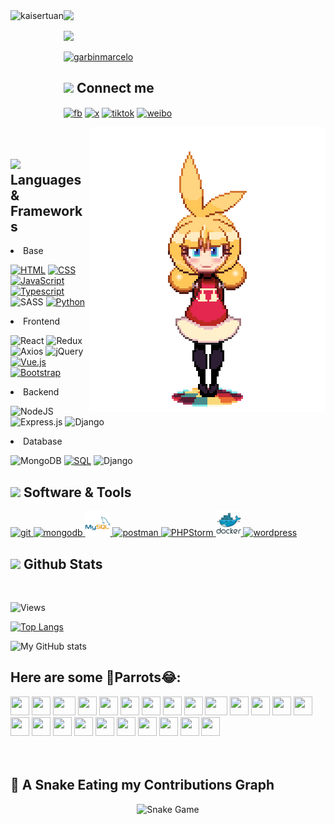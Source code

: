 
<img src="https://github.com/TranDucTuan2001/TranDucTuan2001/blob/main/img/header_.png" >
<img align="left" height="180" alt="kaisertuan" src="https://github.com/TranDucTuan2001/TranDucTuan2001/blob/main/img/tuan1.jpg"/>
<p>
  <a href="https://github.com/DenverCoder1/readme-typing-svg"><img src="https://readme-typing-svg.herokuapp.com?font=Time+New+Roman&color=cyan&size=25&width=600&height=100&lines=👋Hi,I'm+Kaiser+Tuan;I'm+from+Vietnam;I'm+a+web+developer🧑🏻‍💻;My+hobbies+are+programming+and+playing+games+🎮;Thanks+For+Visiting+My+Page❤️"></a>
</p>
<div>
<a href="https://buymeacoffee.com/tranductuak" target="_blank"><img src="https://cdn.buymeacoffee.com/buttons/v2/default-yellow.png" height="45" width="170" alt="garbinmarcelo" /></a></div>

## <img src="https://media.giphy.com/media/iY8CRBdQXODJSCERIr/giphy.gif" width="30px"> Connect me
<p align="left">

<a href="https://www.facebook.com/profile.php?id=100025992548168" target="blank"><img align="center" src="https://github.com/TranDucTuan2001/TranDucTuan2001/blob/main/img/fb.png" alt="fb" height="40" width="40" /></a>
<a href="https://x.com/KaiserTuan02" target="blank"><img align="center" src="https://github.com/TranDucTuan2001/TranDucTuan2001/blob/main/img/x.png" alt="x" height="40" width="40" /></a>
 <a href="https://www.tiktok.com/@kaiser_tuan" target="blank"><img align="center" src="https://github.com/TranDucTuan2001/TranDucTuan2001/blob/main/img/social-media.png" alt="tiktok" height="48" width="48" /></a>
<a href="https://weibo.com/u/7458481921" target="blank"><img align="center" src="https://github.com/TranDucTuan2001/TranDucTuan2001/blob/main/img/social.png" alt="weibo" height="50" width="50" /></a>

</p>

<img align="right" alt="Shimarin" src="https://github.com/TranDucTuan2001/KaiserShop_FE/blob/main/src/assets/images/giphy.gif"/>
 <br/>
 
## <img src="https://media.giphy.com/media/HwBlFQZFcAoUcPHZdX/giphy.gif" width="45px"> Languages & Frameworks
<li>Base</li>

<a href="https://developer.mozilla.org/en-US/docs/Learn/Getting_started_with_the_web/HTML_basics"><img alt="HTML" src="https://img.shields.io/badge/HTML-14354C.svg?logo=html5&logoColor=black&color=orange"></a>
<a href="https://developer.mozilla.org/en-US/docs/Web/CSS"><img alt="CSS" src="https://img.shields.io/badge/CSS-14354C.svg?logo=css3&logoColor=white&color=blue"></a>
<a href="https://developer.mozilla.org/en-US/docs/Web/JavaScript"><img alt="JavaScript" src="https://img.shields.io/badge/JavaScript-F7DF1E.svg?logo=javascript&logoColor=black"></a>
<a href="https://www.typescriptlang.org/"><img alt="Typescript" src="https://img.shields.io/badge/TypeScript-14354C.svg?logo=typescript&logoColor=white&color=blue"></a>
![SASS](https://img.shields.io/badge/Java-%23E4405F.svg?style=flat&logo=java&logoColor=white)
<a href="https://www.cplusplus.com/"><img alt="Python" src="https://img.shields.io/badge/Python-14354C.svg?logo=python&logoColor=blue&color=yellow"></a>

<li>Frontend</li>

![React](https://img.shields.io/badge/React.js-%2320232a.svg?style=flat&logo=react&logoColor=%2361DAFB)
![Redux](https://img.shields.io/badge/Redux-%2320232a.svg?style=flat&logo=redux&logoColor=%2361DAFB)
![Axios](https://img.shields.io/badge/Axios-%2320232a.svg?style=flat&logo=axios&logoColor=%2361DAFB)
![jQuery](https://img.shields.io/badge/jquery-%230769AD.svg?style=flat&logo=jquery&logoColor=white)
<a href="https://vuejs.org/"><img alt="Vue.js" src="https://img.shields.io/badge/Vue.js-14354C.svg?logo=vue.js&logoColor=white&color=purbleblue"></a>
<a href="https://getbootstrap.com/"><img alt="Bootstrap" src="https://img.shields.io/badge/Bootstrap-14354C.svg?logo=bootstrap&logoColor=white&color=mediumpurple"></a>
<li>Backend</li>

![NodeJS](https://img.shields.io/badge/node.js-6DA55F?style=flat&logo=node.js&logoColor=white)
![Express.js](https://img.shields.io/badge/express.js-%23404d59.svg?style=flat&logo=express&logoColor=%2361DAFB)
![Django](https://img.shields.io/badge/Django-3670A0?style=flat&logo=django&logoColor=ffdd54)

<li>Database</li>

![MongoDB](https://img.shields.io/badge/MongoDB-%234ea94b.svg?style=flat&logo=mongodb&logoColor=white)
<a href="https://www.mysql.com/"><img alt="SQL" src="https://custom-icon-badges.herokuapp.com/badge/SQL-025E8C.svg?logo=database&logoColor=white"></a>
![Django](https://img.shields.io/badge/MySQL-3670A0?style=flat&logo=mysql&logoColor=blue&color=yellow)


## <img src="https://media.giphy.com/media/iDaCeaKrHhUI1I8e2b/giphy.gif" width="45px"> Software & Tools
   <a href="https://git-scm.com/" target="_blank" rel="noreferrer"> <img src="https://media.giphy.com/media/kH1DBkPNyZPOk0BxrM/giphy.gif" alt="git" height="40"/> </a> 
  <a href="https://www.mongodb.com/" target="_blank" rel="noreferrer"> <img src="https://media.giphy.com/media/tAjb5pyCEBhEb8jWxC/giphy.gif" alt="mongodb" width="40" height="40"/> </a> 
  <a href="https://www.mysql.com/" target="_blank" rel="noreferrer"> <img src="https://raw.githubusercontent.com/devicons/devicon/master/icons/mysql/mysql-original-wordmark.svg" alt="mysql" width="40" height="40"/> </a> 
  <a href="https://postman.com" target="_blank" rel="noreferrer"> <img src="https://www.vectorlogo.zone/logos/getpostman/getpostman-icon.svg" alt="postman" width="40" height="40"/> </a> 
  <a href="https://www.jetbrains.com/phpstorm/promo/?source=google&medium=cpc&campaign=14335686426&term=phpstorm&gclid=Cj0KCQjw37iTBhCWARIsACBt1IzM6r3okEHJXACXMEyWAskFc4hQdqaMKmD32DzV0L-Ygcs5L6UK224aAp4uEALw_wcB" target="_blank" rel="noreferrer"> <img src="https://media.giphy.com/media/TuGVzbywNqfOpw1VWi/giphy.gif" alt="PHPStorm" width="40" height="40"/> </a> 
 <a href="https://www.docker.com/" target="_blank" rel="noreferrer"> <img src="https://raw.githubusercontent.com/devicons/devicon/master/icons/docker/docker-original-wordmark.svg" alt="docker" width="40" height="40"/> </a> <a href="https://wordpress.com/" target="_blank" rel="noreferrer"> <img src="https://media.giphy.com/media/kyicnsZl8wJ6CBiZHo/giphy.gif" alt="wordpress" width="40" height="40"/> </a>

## <img src="https://media.giphy.com/media/iY8CRBdQXODJSCERIr/giphy.gif" width="35"><b> Github Stats </b>
<br>

![Views](https://komarev.com/ghpvc/?username=TranDucTuan2001&label=Profile+visitors:)
 
[![Top Langs](https://github-readme-stats.vercel.app/api/top-langs/?username=TranDucTuan2001&layout=compact&theme=dark)]([https://github.com/jrmydix](https://github.com/dzenis-h))

![My GitHub stats](https://github-readme-stats.vercel.app/api?username=TranDucTuan2001&count_private=true&show_icons=true&theme=dark&hide=issues)

## Here are some 🦜Parrots😂:

<div>
    <img src="https://cultofthepartyparrot.com/parrots/hd/githubparrot.gif" width="30" height="30"/>
    <img src="https://cultofthepartyparrot.com/flags/hd/indiaparrot.gif" width="30" height="30"/>
    <img src="https://cultofthepartyparrot.com/parrots/asyncparrot.gif" width="36" height="30"/>
    <img src="https://cultofthepartyparrot.com/parrots/hd/60fpsparrot.gif" width="30" height="30"/>
    <img src="https://cultofthepartyparrot.com/parrots/hd/jumpingparrot.gif" width="30" height="30"/>
    <img src="https://cultofthepartyparrot.com/parrots/hd/opensourceparrot.gif" width="30" height="30"/>
    <img src="https://cultofthepartyparrot.com/parrots/hd/dealwithitnowparrot.gif" width="30" height="30"/>
    <img src="https://cultofthepartyparrot.com/parrots/hd/hypnoparrotlight.gif" width="30" height="30"/>
    <img src="https://cultofthepartyparrot.com/parrots/databaseparrot.gif" width="30" height="30"/>
    <img src="https://cultofthepartyparrot.com/parrots/fixparrot.gif" width="36" height="30"/>
    <img src="https://cultofthepartyparrot.com/parrots/hd/laptop_parrot.gif" width="30" height="30"/>
    <img src="https://cultofthepartyparrot.com/parrots/hd/spinningparrot.gif" width="30" height="30"/>
    <img src="https://cultofthepartyparrot.com/parrots/hd/levitationparrot.gif" width="30" height="30"/>
    <img src="https://cultofthepartyparrot.com/parrots/hd/meldparrot.gif" width="30" height="30"/>
    <img src="https://cultofthepartyparrot.com/parrots/slomoparrot.gif" width="30" height="30"/>
    <img src="https://cultofthepartyparrot.com/parrots/hd/moonwalkingparrot.gif" width="30" height="30"/>
    <img src="https://cultofthepartyparrot.com/parrots/hd/stableparrot.gif" width="30" height="30"/>
    <img src="https://cultofthepartyparrot.com/parrots/hd/scienceparrot.gif" width="30" height="30"/>
    <img src="https://cultofthepartyparrot.com/parrots/hd/pirateparrot.gif" width="30" height="30"/>
    <img src="https://cultofthepartyparrot.com/parrots/hd/footballparrot.gif" width="30" height="30"/>
    <img src="https://cultofthepartyparrot.com/parrots/hd/illuminatiparrot.gif" width="30" height="30"/>
    <img src="https://cultofthepartyparrot.com/parrots/hd/hypnoparrotdark.gif" width="30" height="30"/>
    <img src="https://cultofthepartyparrot.com/parrots/hd/mustacheparrot.gif" width="30" height="30"/>
    <img src="https://cultofthepartyparrot.com/parrots/hd/laptop_parrot.gif" width="30" height="30"/>
   
</div>
</br></br>
	
## 🐍 A Snake Eating my Contributions Graph
	
<p align = "center">
	<img src = "https://github.com/TranDucTuan2001/TranDucTuan2001/blob/main/img/grid-snake.svg" alt = "Snake Game"/>
</p>
